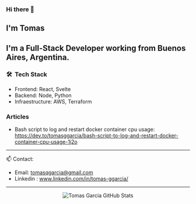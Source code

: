 ### Hi there 👋

## I'm Tomas

## I'm a Full-Stack Developer working from Buenos Aires, Argentina.

### 🛠 &nbsp;Tech Stack
- Frontend: React, Svelte
- Backend: Node, Python
- Infraestructure: AWS, Terraform

### Articles

- Bash script to log and restart docker container cpu usage: https://dev.to/tomasggarcia/bash-script-to-log-and-restart-docker-container-cpu-usage-1j2o


---
 :mailbox: Contact:
- Email: tomasqgarcia@gmail.com
- Linkedin : www.linkedin.com/in/tomas-ggarcia/

---

<p align="center">
    <img align="center" alt="Tomas Garcia GitHub Stats" src="https://github-readme-stats.vercel.app/api/top-langs/?username=tomasggarcia&layout=compact" />
</p>


